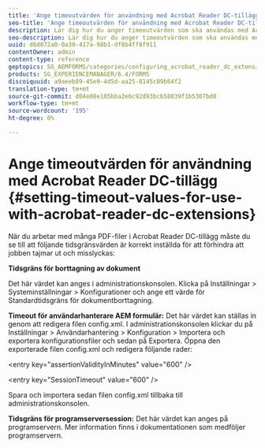 ```yaml
---
title: 'Ange timeoutvärden för användning med Acrobat Reader DC-tillägg '
seo-title: 'Ange timeoutvärden för användning med Acrobat Reader DC-tillägg '
description: Lär dig hur du anger timeoutvärden som ska användas med Acrobat Reader DC-tillägg.
seo-description: Lär dig hur du anger timeoutvärden som ska användas med Acrobat Reader DC-tillägg.
uuid: d6d072a0-0a30-417a-98b1-df8b4ff8f911
contentOwner: admin
content-type: reference
geptopics: SG_AEMFORMS/categories/configuring_acrobat_reader_dc_extensions
products: SG_EXPERIENCEMANAGER/6.4/FORMS
discoiquuid: a9aeeb89-45e9-4d5d-aa25-8145c89b64f2
translation-type: tm+mt
source-git-commit: d04e08e105bba2e6c92d93bcb58839f1b5307bd8
workflow-type: tm+mt
source-wordcount: '195'
ht-degree: 0%

---
```



# Ange timeoutvärden för användning med Acrobat Reader DC-tillägg {#setting-timeout-values-for-use-with-acrobat-reader-dc-extensions}

När du arbetar med många PDF-filer i Acrobat Reader DC-tillägg måste du se till att följande tidsgränsvärden är korrekt inställda för att förhindra att jobben tajmar ut och misslyckas:

**Tidsgräns för borttagning av dokument**

Det här värdet kan anges i administrationskonsolen. Klicka på Inställningar > Systeminställningar > Konfigurationer och ange ett värde för Standardtidsgräns för dokumentborttagning.

**Timeout för användarhanterare AEM formulär:** Det här värdet kan ställas in genom att redigera filen config.xml. I administrationskonsolen klickar du på Inställningar > Användarhantering > Konfiguration > Importera och exportera konfigurationsfiler och sedan på Exportera. Öppna den exporterade filen config.xml och redigera följande rader:

&lt;entry key=&quot;assertionValidityInMinutes&quot; value=&quot;600&quot; />

&lt;entry key=&quot;SessionTimeout&quot; value=&quot;600&quot; />

Spara och importera sedan filen config.xml tillbaka till administrationskonsolen.

**Tidsgräns för programserversession:** Det här värdet kan anges på programservern. Mer information finns i dokumentationen som medföljer programservern.
